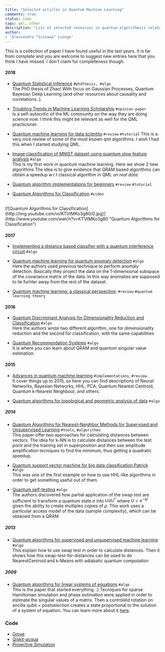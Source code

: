 ```yaml
---
title: "Selected articles in Quantum Machine Learning"
comments: true 
status: todo
tags: qml, other
description: "List of selected resources in quantum algorithmics related to data prcessing, quantum machine learning, quantum programming, etc.."
author:
- 'Alessandro “Scinawa” Luongo'
---
```


This is a collection of paper I have found useful in the last years. It is far from complete and you are welcome to suggest new entries here that you think I have missed.
I don't claim for completeness though. 

#### 2018
- [Quantum Statistical Inference](https://arxiv.org/pdf/1812.04877.pdf) `#phdthesis, #algo`  
The PhD thesis of Zhao! With focus on Gaussian Processes, Quantum Bayesian Deep Learning (and other resources about causality and correlations..).

- [Troubling Trends in Machine Learning Scholarship](https://arxiv.org/pdf/1807.03341.pdf) `#opinion-paper`  
Is a self-autocritic of the ML community on the way they are doing science now. I think this might be relevant as well for the QML practicioner.

- [Quantum machine learning for data scientits](https://arxiv.org/pdf/1804.10068.pdf) `#review`  `#tutorial`
This is a very nice review of some of the most known qml algorithms. I wish I had this when I started studying QML.  

- [Image classification of MNIST dataset using quantum slow feature analysis]() `#algo`  
This is my first work in quantum machine learning. Here we show 2 new algorithms 
The idea is to give evidence that QRAM based algorithms can obtain a speedup w.r.t classical algorithm in QML *on real data*.

- [Quantum algorithm implementations for beginners](https://arxiv.org/pdf/1804.03719.pdf) `#review` `#tutorial`  


- [Quantum Algorithms for Classification](http://www.youtube.com/watch?v=KTVtMKo3g80) `#video` 
<br>
[![Quantum Algorithms for Classification](http://img.youtube.com/vi/KTVtMKo3g80/0.jpg)](http://www.youtube.com/watch?v=KTVtMKo3g80 "Quantum Algorithms for Classification") 


#### 2017

- [Implementing a distance based classifier with a quantum interference circuit]()  `#algo`  


- [Quantum machine learning for quantum anomaly detection](https://arxiv.org/abs/1710.07405) `#algo`  
Here the authors used previous technique to perform anomaly detection. Basically they project the data on the 1-dimensional subspace of the covariance matrix of the data. In this way anomalies are supposed to lie furhter away from the rest of the dataset. 

- [ Quantum machine learning: a classical perspective](https://arxiv.org/pdf/1707.08561.pdf): `#review` `#quantum learning theory` 


#### 2016
- [Quantum Discriminant Analysis for Dimensionality Reduction and Classification]()  `#algo`  
Here the authors wrote two different algorithm, one for dimensionality reduction and the second for classification, with the same capabilities 


- [Quantum Recommendation Systems]() `#algo`  
It is where you can learn about QRAM and quantum singular value estimation. 

#### 2015

- [Advances in quantum machine learning]( https://arxiv.org/pdf/1512.02900.pdf ) `#implementations`,  `#review`   
It cover things up to 2015, so here you can find descriptions of Neural Networks, Bayesian Networks, HHL, PCA, Quantum Nearest Centroid, Quantum k-Nearest Neighbour, and others.

- [Quantum algorithms for topological and geometric analysis of data]() `#algo`  

##### 2014

- [Quantum Algorithms for Nearest-Neighbor Methods for Supervised and Unsupervised Learning]() `#tools`, `#algorithms`  
This paper offer two approaches for calculating distances between vectors. 
The idea for k-NN is to calculate distances between the test point and the training set in superposition and then use amplitude amplification tecniques to find the minimum, thus getting a quadratic speedup.
 
- [Quantum support vector machine for big data classification Patrick]() `#algo`  
This was one of the first example on how to use HHL-like algorithms in order to get something useful out of them.  


- [Quantum self-testing]()  `#algo`  
The authors discovered how partial application of the swap test are sufficient to transform a quantum state $\sigma$ into $U\sigma U^\dagger$ where $U=e^{-i\rho}$ given the ability to create multiples copies of $\rho$. 
This work uses a particular access model of the data (sample complexity), which can be obtained from a QRAM 

##### 2013
- [Quantum algorithms for supervised and unsupervised machine learning](https://arxiv.org/pdf/1307.0411.pdf) `#algo`  
This explain how to use swap test in order to calculate distances. Then it shows how this swap-test-for-distances can be used to do NearestCentroid and k-Means with adiabatic quantum computation 



##### 2009
- [Quantum algorithms for linear systems of equations]() `#algo`  
This is the paper that started everything. :) Tecniques for sparse Hamiltonian simulation and phase estimation were applied in order to estimate the singular values of a matrix. Then a controleld rotation on ancilla qubit + postselection creates a state proportional to the solution of a system of equation. You can learn more about it [here](HHL). 


### Code

- [Grove](http://grove-docs.readthedocs.io/en/latest/)
- [Qiskit-acqua]() 
- [Projective Simulation](https://projectivesimulation.org)

